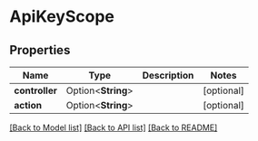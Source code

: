 # ApiKeyScope

## Properties

Name | Type | Description | Notes
------------ | ------------- | ------------- | -------------
**controller** | Option<**String**> |  | [optional]
**action** | Option<**String**> |  | [optional]

[[Back to Model list]](../README.md#documentation-for-models) [[Back to API list]](../README.md#documentation-for-api-endpoints) [[Back to README]](../README.md)


